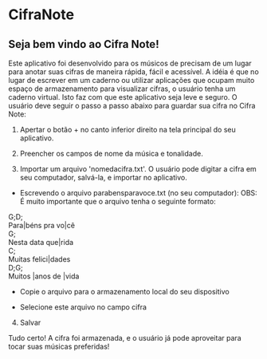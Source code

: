 # CifraNote

## Seja bem vindo ao Cifra Note!

Este aplicativo foi desenvolvido para os músicos de precisam de um lugar para anotar suas cifras de maneira rápida, fácil e acessível. A idéia é que no lugar de escrever em um caderno ou utilizar aplicações que ocupam muito espaço de armazenamento para visualizar cifras, o usuário tenha um caderno virtual. Isto faz com que este aplicativo seja leve e seguro. O usuário deve seguir o passo a passo abaixo para guardar sua cifra no Cifra Note:

1. Apertar o botão + no canto inferior direito na tela principal do seu aplicativo.

2. Preencher os campos de nome da música e tonalidade.

3. Importar um arquivo 'nomedacifra.txt'. O usuário pode digitar a cifra em seu computador, salvá-la, e importar no aplicativo.

- Escrevendo o arquivo parabensparavoce.txt (no seu computador):
OBS: É muito importante que o arquivo tenha o seguinte formato:

<p>G;D;<br/>
Para|béns pra vo|cê<br/>
G;<br/>
Nesta data que|rida<br/>
C;<br/>
Muitas felici|dades<br/>
D;G;<br/>
Muitos |anos de |vida<br/></p>

- Copie o arquivo para o armazenamento local do seu dispositivo

- Selecione este arquivo no campo cifra

4. Salvar

Tudo certo! A cifra foi armazenada, e o usuário já pode aproveitar para tocar suas músicas preferidas! 
